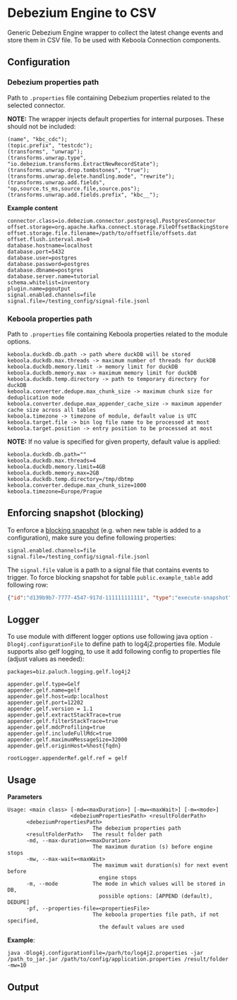 # Debezium Engine to CSV

Generic Debezium Engine wrapper to collect the latest change events and store them in CSV file. To be used with Keboola
Connection components.

## Configuration

### Debezium properties path

Path to `.properties` file containing Debezium properties related to the selected connector.

**NOTE:** The wrapper injects default properties for internal purposes. These should not be included:

```
(name", "kbc_cdc");
(topic.prefix", "testcdc");
(transforms", "unwrap");
(transforms.unwrap.type", "io.debezium.transforms.ExtractNewRecordState");
(transforms.unwrap.drop.tombstones", "true");
(transforms.unwrap.delete.handling.mode", "rewrite");
(transforms.unwrap.add.fields", "op,source.ts_ms,source.file,source.pos");
(transforms.unwrap.add.fields.prefix", "kbc__");
```

**Example content**

```properties
connector.class=io.debezium.connector.postgresql.PostgresConnector
offset.storage=org.apache.kafka.connect.storage.FileOffsetBackingStore
offset.storage.file.filename=/path/to/offsetfile/offsets.dat
offset.flush.interval.ms=0
database.hostname=localhost
database.port=5432
database.user=postgres
database.password=postgres
database.dbname=postgres
database.server.name=tutorial
schema.whitelist=inventory
plugin.name=pgoutput
signal.enabled.channels=file
signal.file=/testing_config/signal-file.jsonl
```

### Keboola properties path

Path to `.properties` file containing Keboola properties related to the module options.


```
keboola.duckdb.db.path -> path where duckDB will be stored 
keboola.duckdb.max.threads -> maximum number of threads for duckDB
keboola.duckdb.memory.limit -> memory limit for duckDB
keboola.duckdb.memory.max -> maximum memory limit for duckDB
keboola.duckdb.temp.directory -> path to temporary directory for duckDB
keboola.converter.dedupe.max_chunk_size -> maximum chunk size for deduplication mode
keboola.converter.dedupe.max_appender_cache_size -> maximum appender cache size across all tables
keboola.timezone -> timezone of module, default value is UTC 
keboola.target.file -> bin log file name to be processed at most 
keboola.target.position -> entry position to be processed at most
```

**NOTE:** If no value is specified for given property, default value is applied:

```properties
keboola.duckdb.db.path=""
keboola.duckdb.max.threads=4
keboola.duckdb.memory.limit=4GB
keboola.duckdb.memory.max=2GB
keboola.duckdb.temp.directory=/tmp/dbtmp
keboola.converter.dedupe.max_chunk_size=1000
keboola.timezone=Europe/Prague
```

## Enforcing snapshot (blocking)

To enforce a [blocking snapshot](https://debezium.io/documentation/reference/stable/connectors/postgresql.html#postgresql-blocking-snapshots) 
(e.g. when new table is added to a configuration), make sure you define following properties:

```properties
signal.enabled.channels=file
signal.file=/testing_config/signal-file.jsonl
```

The `signal.file` value is a path to a signal file that contains events to trigger.
To force blocking snapshot for table `public.example_table` add following row:

```json
{"id":"d139b9b7-7777-4547-917d-111111111111", "type":"execute-snapshot", "data":{"type":"BLOCKING", "data-collections": ["public.example_table"]}}
```

## Logger

To use module with different logger options use following java option `-Dlog4j.configurationFile` to define path to log4j2.properties file.
Module supports also gelf logging, to use it add following config to properties file (adjust values as needed):

```properties
packages=biz.paluch.logging.gelf.log4j2

appender.gelf.type=Gelf
appender.gelf.name=gelf
appender.gelf.host=udp:localhost
appender.gelf.port=12202
appender.gelf.version = 1.1
appender.gelf.extractStackTrace=true
appender.gelf.filterStackTrace=true
appender.gelf.mdcProfiling=true
appender.gelf.includeFullMdc=true
appender.gelf.maximumMessageSize=32000
appender.gelf.originHost=%host{fqdn}

rootLogger.appenderRef.gelf.ref = gelf
```

## Usage

**Parameters**

```
Usage: <main class> [-md=<maxDuration>] [-mw=<maxWait>] [-m=<mode>]
                    <debeziumPropertiesPath> <resultFolderPath>
      <debeziumPropertiesPath>
                           The debezium properties path
      <resultFolderPath>   The result folder path
      -md, --max-duration=<maxDuration>
                           The maximum duration (s) before engine stops
      -mw, --max-wait=<maxWait>
                           The maximum wait duration(s) for next event before
                             engine stops
      -m, --mode           The mode in which values will be stored in DB, 
                             possible options: [APPEND (default), DEDUPE]
      -pf, --properties-file=<propertiesFile>
                           The keboola properties file path, if not specified,
                             the default values are used
```

**Example**:

```shell
java -Dlog4j.configurationFile=/parh/to/log4j2.properties -jar /path_to_jar.jar /path/to/config/application.properties /result/folder -mw=10
```

## Output
